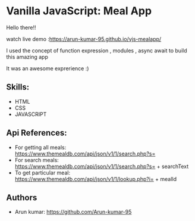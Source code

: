 
# Vanilla JavaScript: Meal App
Hello there!! 

watch live demo :https://arun-kumar-95.github.io/vjs-mealapp/

I used the concept of function expression , modules , async await to build this amazing app

It was an awesome exprerience :)


## Skills:
- HTML
- CSS
- JAVASCRIPT
## Api References:
- For getting all meals: https://www.themealdb.com/api/json/v1/1/search.php?s=
- For search meals: https://www.themealdb.com/api/json/v1/1/search.php?s= + searchText 
- To get particular meal: https://www.themealdb.com/api/json/v1/1/lookup.php?i= + mealId
## Authors

- Arun kumar: https://github.com/Arun-kumar-95

